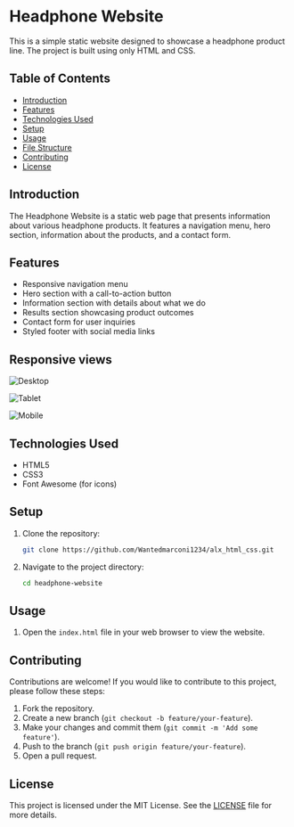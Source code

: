 # Headphone Website

This is a simple static website designed to showcase a headphone product line. The project is built using only HTML and CSS.

## Table of Contents

- [Introduction](#introduction)
- [Features](#features)
- [Technologies Used](#technologies-used)
- [Setup](#setup)
- [Usage](#usage)
- [File Structure](#file-structure)
- [Contributing](#contributing)
- [License](#license)

## Introduction

The Headphone Website is a static web page that presents information about various headphone products. It features a navigation menu, hero section, information about the products, and a contact form.

## Features

- Responsive navigation menu
- Hero section with a call-to-action button
- Information section with details about what we do
- Results section showcasing product outcomes
- Contact form for user inquiries
- Styled footer with social media links

## Responsive views

![Desktop](/alx_html_css/headphones/header-assests/images/01_headphones_desktop@2x.png)

![Tablet](/alx_html_css/headphones/header-assests/images/01_headphones_tablet@2x.png)

![Mobile](/alx_html_css/headphones/header-assests/images/01_headphones_mobile@2x.png)

## Technologies Used

- HTML5
- CSS3
- Font Awesome (for icons)

## Setup

1. Clone the repository:
    ```bash
    git clone https://github.com/Wantedmarconi1234/alx_html_css.git
    ```
2. Navigate to the project directory:
    ```bash
    cd headphone-website
    ```

## Usage

1. Open the `index.html` file in your web browser to view the website.


## Contributing

Contributions are welcome! If you would like to contribute to this project, please follow these steps:

1. Fork the repository.
2. Create a new branch (`git checkout -b feature/your-feature`).
3. Make your changes and commit them (`git commit -m 'Add some feature'`).
4. Push to the branch (`git push origin feature/your-feature`).
5. Open a pull request.

## License

This project is licensed under the MIT License. See the [LICENSE](LICENSE) file for more details.
